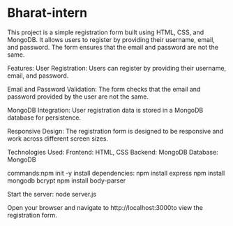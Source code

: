 # Bharat-intern
This project is a simple registration form built using HTML, CSS, and MongoDB. It allows users to register by providing their username, email, and password. The form ensures that the email and password are not the same.


Features:
User Registration: Users can register by providing their username, email, and password.

Email and Password Validation: The form checks that the email and password provided by the user are not the same.


MongoDB Integration: User registration data is stored in a MongoDB database for persistence.

Responsive Design: The registration form is designed to be responsive and work across different screen sizes.


Technologies Used:
Frontend: HTML, CSS
Backend: MongoDB
Database: MongoDB


commands:npm init -y
install dependencies:
npm install express
npm install mongodb bcrypt
npm install body-parser

Start the server:
node server.js

Open your browser and navigate to http://localhost:3000to view the registration form.



